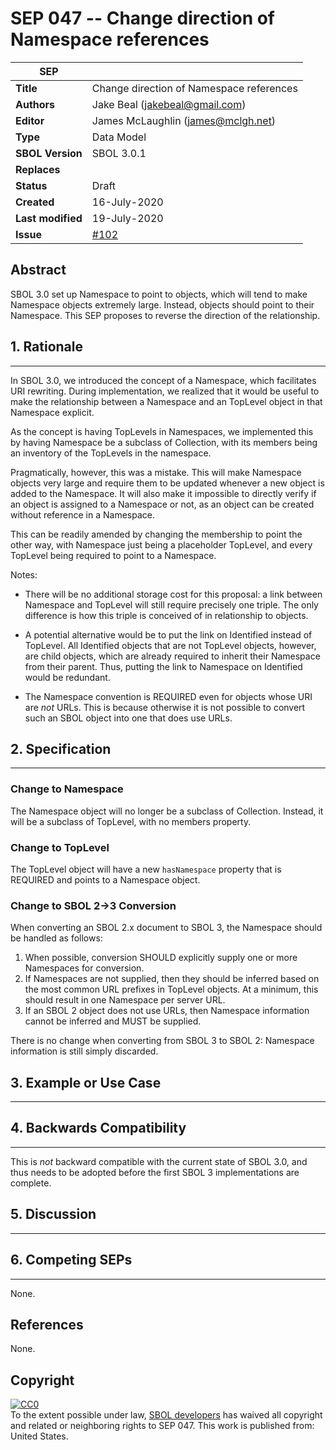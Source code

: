 SEP 047 -- Change direction of Namespace references
===================================

SEP                     | <leave empty>
----------------------|--------------
**Title**                | Change direction of Namespace references
**Authors**           | Jake Beal (jakebeal@gmail.com)
**Editor**            | James McLaughlin (james@mclgh.net)
**Type**               | Data Model
**SBOL Version** | SBOL 3.0.1
**Replaces**        | 
**Status**             | Draft
**Created**          | 16-July-2020
**Last modified**  | 19-July-2020
**Issue**          | [#102](https://github.com/SynBioDex/SEPs/issues/102)

Abstract
-----------
SBOL 3.0 set up Namespace to point to objects, which will tend to make Namespace objects extremely large. Instead, objects should point to their Namespace. This SEP proposes to reverse the direction of the relationship.

## 1. Rationale <a name="rationale"></a>
----------------
In SBOL 3.0, we introduced the concept of a Namespace, which facilitates URI rewriting. During implementation, we realized that it would be useful to make the relationship between a Namespace and an TopLevel object in that Namespace explicit.

As the concept is having TopLevels in Namespaces, we implemented this by having Namespace be a subclass of Collection, with its members being an inventory of the TopLevels in the namespace.

Pragmatically, however, this was a mistake. This will make Namespace objects very large and require them to be updated whenever a new object is added to the Namespace. It will also make it impossible to directly verify if an object is assigned to a Namespace or not, as an object can be created without reference in a Namespace.

This can be readily amended by changing the membership to point the other way, with Namespace just being a placeholder TopLevel, and every TopLevel being required to point to a Namespace.  

Notes:

 - There will be no additional storage cost for this proposal: a link between Namespace and TopLevel will still require precisely one triple.  The only difference is how this triple is conceived of in relationship to objects.

 - A potential alternative would be to put the link on Identified instead of TopLevel.  All Identified objects that are not TopLevel objects, however, are child objects, which are already required to inherit their Namespace from their parent. Thus, putting the link to Namespace on Identified would be redundant.

 - The Namespace convention is REQUIRED even for objects whose URI are _not_ URLs. This is because otherwise it is not possible to convert such an SBOL object into one that does use URLs.

## 2. Specification <a name="specification"></a>
----------------------------------------------

### Change to Namespace

The Namespace object will no longer be a subclass of Collection. Instead, it will be a subclass of TopLevel, with no members property.

### Change to TopLevel

The TopLevel object will have a new `hasNamespace` property that is REQUIRED and points to a Namespace object.

### Change to SBOL 2->3 Conversion

When converting an SBOL 2.x document to SBOL 3, the Namespace should be handled as follows:

1. When possible, conversion SHOULD explicitly supply one or more Namespaces for conversion. 
2. If Namespaces are not supplied, then they should be inferred based on the most common URL prefixes in TopLevel objects.  At a minimum, this should result in one Namespace per server URL. 
3. If an SBOL 2 object does not use URLs, then Namespace information cannot be inferred and MUST be supplied.

There is no change when converting from SBOL 3 to SBOL 2: Namespace information is still simply discarded.


## 3. Example or Use Case <a name='example'></a>
-------------------------------


## 4. Backwards Compatibility <a name='compatibility'></a>
-----------------

This is _not_ backward compatible with the current state of SBOL 3.0, and thus needs to be adopted before the first SBOL 3 implementations are complete.

## 5. Discussion <a name='discussion'></a>
-----------------


## 6. Competing SEPs <a name='competing_seps'></a>
-----------------
None.

References <a name='references'></a>
----------------
None.

Copyright <a name='copyright'></a>
-------------
<p xmlns:dct="http://purl.org/dc/terms/" xmlns:vcard="http://www.w3.org/2001/vcard-rdf/3.0#">
  <a rel="license"
     href="http://creativecommons.org/publicdomain/zero/1.0/">
    <img src="http://i.creativecommons.org/p/zero/1.0/88x31.png" style="border-style: none;" alt="CC0" />
  </a>
  <br />
  To the extent possible under law,
  <a rel="dct:publisher"
     href="sbolstandard.org">
    <span property="dct:title">SBOL developers</span></a>
  has waived all copyright and related or neighboring rights to
  <span property="dct:title">SEP 047</span>.
This work is published from:
<span property="vcard:Country" datatype="dct:ISO3166"
      content="US" about="sbolstandard.org">
  United States</span>.
</p>
